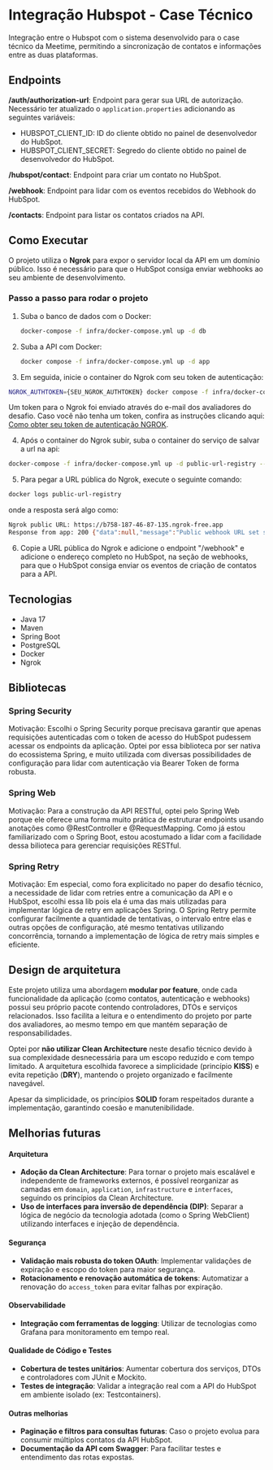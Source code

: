 # Integração Hubspot - Case Técnico

Integração entre o Hubspot com o sistema desenvolvido para o case técnico da Meetime, permitindo a sincronização de contatos e informações entre as duas plataformas.


## Endpoints
**/auth/authorization-url**: Endpoint para gerar sua URL de autorização. Necessário ter atualizado o `application.properties` adicionando as seguintes variáveis:
- HUBSPOT_CLIENT_ID: ID do cliente obtido no painel de desenvolvedor do HubSpot.
- HUBSPOT_CLIENT_SECRET: Segredo do cliente obtido no painel de desenvolvedor do HubSpot. 

**/hubspot/contact**: Endpoint para criar um contato no HubSpot.

**/webhook**: Endpoint para lidar com os eventos recebidos do Webhook do HubSpot.

**/contacts**: Endpoint para listar os contatos criados na API. 

## Como Executar
O projeto utiliza o **Ngrok** para expor o servidor local da API em um domínio público. Isso é necessário para que o HubSpot consiga enviar webhooks ao seu ambiente de desenvolvimento.

### Passo a passo para rodar o projeto

1. Suba o banco de dados com o Docker:
   ```bash
   docker-compose -f infra/docker-compose.yml up -d db
   ```

2. Suba a API com Docker:

   ```bash
   docker compose -f infra/docker-compose.yml up -d app
   ```

3. Em seguida, inicie o container do Ngrok com seu token de autenticação:
```bash
NGROK_AUTHTOKEN={SEU_NGROK_AUTHTOKEN} docker compose -f infra/docker-compose.yml up -d ngrok --no-deps
```
Um token para o Ngrok foi enviado através do e-mail dos avaliadores do desafio. Caso você não tenha um token, confira as instruções clicando aqui: [Como obter seu token de autenticação NGROK](/docs/README.md).

4. Após o container do Ngrok subir, suba o container do serviço de salvar a url na api:
```bash 
docker-compose -f infra/docker-compose.yml up -d public-url-registry --no-deps --build
```

5. Para pegar a URL pública do Ngrok, execute o seguinte comando:
```bash
docker logs public-url-registry
```
onde a resposta será algo como:
```bash
Ngrok public URL: https://b758-187-46-87-135.ngrok-free.app
Response from app: 200 {"data":null,"message":"Public webhook URL set successfully","status":"success"}
```
6. Copie a URL pública do Ngrok e adicione o endpoint "/webhook" e adicione o endereço completo no HubSpot, na seção de webhooks, para que o HubSpot consiga enviar os eventos de criação de contatos para a API.

## Tecnologias
- Java 17
- Maven
- Spring Boot
- PostgreSQL
- Docker
- Ngrok

## Bibliotecas

### Spring Security
Motivação: Escolhi o Spring Security porque precisava garantir que apenas requisições autenticadas com o token de acesso do HubSpot pudessem acessar os endpoints da aplicação.
Optei por essa biblioteca por ser nativa do ecossistema Spring, e muito utilizada com diversas possibilidades de configuração para lidar com autenticação via Bearer Token de forma robusta.

### Spring Web
Motivação:
Para a construção da API RESTful, optei pelo Spring Web porque ele oferece uma forma muito prática de estruturar endpoints usando anotações como @RestController e @RequestMapping. Como já estou familiarizado com o Spring Boot, estou acostumado a lidar com a facilidade dessa bilioteca para gerenciar requisições RESTful.

### Spring Retry
Motivação: Em especial, como fora explicitado no paper do desafio técnico, a necessidade de lidar com retries entre a comunicação da API e o HubSpot, escolhi essa lib pois ela é uma das mais utilizadas para implementar lógica de retry em aplicações Spring. O Spring Retry permite configurar facilmente a quantidade de tentativas, o intervalo entre elas e outras opções de configuração, até mesmo tentativas utilizando concorrência, tornando a implementação de lógica de retry mais simples e eficiente. 


## Design de arquitetura

Este projeto utiliza uma abordagem **modular por feature**, onde cada funcionalidade da aplicação (como contatos, autenticação e webhooks) possui seu próprio pacote contendo controladores, DTOs e serviços relacionados. Isso facilita a leitura e o entendimento do projeto por parte dos avaliadores, ao mesmo tempo em que mantém separação de responsabilidades.

Optei por **não utilizar Clean Architecture** neste desafio técnico devido à sua complexidade desnecessária para um escopo reduzido e com tempo limitado. A arquitetura escolhida favorece a simplicidade (princípio **KISS**) e evita repetição (**DRY**), mantendo o projeto organizado e facilmente navegável.

Apesar da simplicidade, os princípios **SOLID** foram respeitados durante a implementação, garantindo coesão e manutenibilidade.


## Melhorias futuras

#### Arquitetura
- **Adoção da Clean Architecture**: Para tornar o projeto mais escalável e independente de frameworks externos, é possível reorganizar as camadas em `domain`, `application`, `infrastructure` e `interfaces`, seguindo os princípios da Clean Architecture.
- **Uso de interfaces para inversão de dependência (DIP)**: Separar a lógica de negócio da tecnologia adotada (como o Spring WebClient) utilizando interfaces e injeção de dependência.

#### Segurança
- **Validação mais robusta do token OAuth**: Implementar validações de expiração e escopo do token para maior segurança.
- **Rotacionamento e renovação automática de tokens**: Automatizar a renovação do `access_token` para evitar falhas por expiração.

#### Observabilidade
- **Integração com ferramentas de logging**: Utilizar de tecnologias como Grafana para monitoramento em tempo real.

#### Qualidade de Código e Testes
- **Cobertura de testes unitários**: Aumentar cobertura dos serviços, DTOs e controladores com JUnit e Mockito.
- **Testes de integração**: Validar a integração real com a API do HubSpot em ambiente isolado (ex: Testcontainers).

#### Outras melhorias
- **Paginação e filtros para consultas futuras**: Caso o projeto evolua para consumir múltiplos contatos da API HubSpot.
- **Documentação da API com Swagger**: Para facilitar testes e entendimento das rotas expostas.